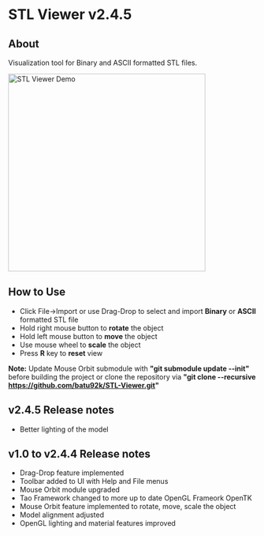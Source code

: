 # **STL Viewer v2.4.5**

## **About**

Visualization tool for Binary and ASCII formatted STL files.

<img src="visuals/STL_Viewer_Demo.gif" alt="STL Viewer Demo" width="400"/>

## **How to Use**

 * Click File->Import or use Drag-Drop to select and import **Binary** or **ASCII** formatted STL file
 * Hold right mouse button to **rotate** the object
 * Hold left mouse button to **move** the object
 * Use mouse wheel to **scale** the object
 * Press **R** key to **reset** view

**Note:** Update Mouse Orbit submodule with **"git submodule update --init"** before building the project or clone the repository via **"git clone --recursive https://github.com/batu92k/STL-Viewer.git"**

## **v2.4.5 Release notes**
 * Better lighting of the model

## **v1.0 to v2.4.4 Release notes**
 * Drag-Drop feature implemented
 * Toolbar added to UI with Help and File menus
 * Mouse Orbit module upgraded
 * Tao Framework changed to more up to date OpenGL Frameork OpenTK
 * Mouse Orbit feature implemented to rotate, move, scale the object
 * Model alignment adjusted
 * OpenGL lighting and material features improved


